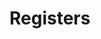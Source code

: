 # Registers

<!-- BEGIN CMDGEN util/regtool.py -d ./hw/top_darjeeling/ip_autogen/rstmgr/data/rstmgr.hjson -->
<!-- END CMDGEN -->
